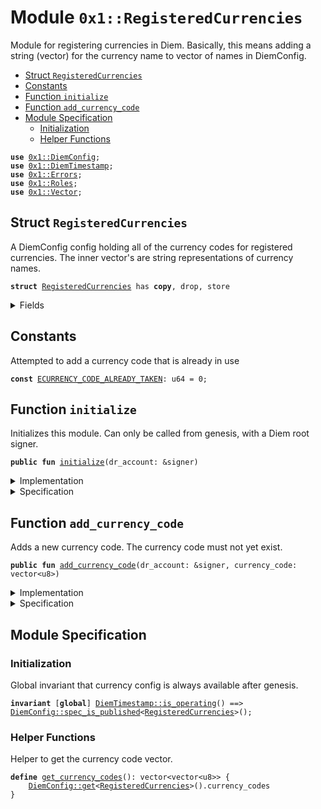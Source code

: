 
<a name="0x1_RegisteredCurrencies"></a>

# Module `0x1::RegisteredCurrencies`

Module for registering currencies in Diem. Basically, this means adding a
string (vector<u8>) for the currency name to vector of names in DiemConfig.


-  [Struct `RegisteredCurrencies`](#0x1_RegisteredCurrencies_RegisteredCurrencies)
-  [Constants](#@Constants_0)
-  [Function `initialize`](#0x1_RegisteredCurrencies_initialize)
-  [Function `add_currency_code`](#0x1_RegisteredCurrencies_add_currency_code)
-  [Module Specification](#@Module_Specification_1)
    -  [Initialization](#@Initialization_2)
    -  [Helper Functions](#@Helper_Functions_3)


<pre><code><b>use</b> <a href="DiemConfig.md#0x1_DiemConfig">0x1::DiemConfig</a>;
<b>use</b> <a href="DiemTimestamp.md#0x1_DiemTimestamp">0x1::DiemTimestamp</a>;
<b>use</b> <a href="../../../../../../move-stdlib/docs/Errors.md#0x1_Errors">0x1::Errors</a>;
<b>use</b> <a href="Roles.md#0x1_Roles">0x1::Roles</a>;
<b>use</b> <a href="../../../../../../move-stdlib/docs/Vector.md#0x1_Vector">0x1::Vector</a>;
</code></pre>



<a name="0x1_RegisteredCurrencies_RegisteredCurrencies"></a>

## Struct `RegisteredCurrencies`

A DiemConfig config holding all of the currency codes for registered
currencies. The inner vector<u8>'s are string representations of
currency names.


<pre><code><b>struct</b> <a href="RegisteredCurrencies.md#0x1_RegisteredCurrencies">RegisteredCurrencies</a> has <b>copy</b>, drop, store
</code></pre>



<details>
<summary>Fields</summary>


<dl>
<dt>
<code>currency_codes: vector&lt;vector&lt;u8&gt;&gt;</code>
</dt>
<dd>

</dd>
</dl>


</details>

<a name="@Constants_0"></a>

## Constants


<a name="0x1_RegisteredCurrencies_ECURRENCY_CODE_ALREADY_TAKEN"></a>

Attempted to add a currency code that is already in use


<pre><code><b>const</b> <a href="RegisteredCurrencies.md#0x1_RegisteredCurrencies_ECURRENCY_CODE_ALREADY_TAKEN">ECURRENCY_CODE_ALREADY_TAKEN</a>: u64 = 0;
</code></pre>



<a name="0x1_RegisteredCurrencies_initialize"></a>

## Function `initialize`

Initializes this module. Can only be called from genesis, with
a Diem root signer.


<pre><code><b>public</b> <b>fun</b> <a href="RegisteredCurrencies.md#0x1_RegisteredCurrencies_initialize">initialize</a>(dr_account: &signer)
</code></pre>



<details>
<summary>Implementation</summary>


<pre><code><b>public</b> <b>fun</b> <a href="RegisteredCurrencies.md#0x1_RegisteredCurrencies_initialize">initialize</a>(dr_account: &signer) {
    <a href="DiemTimestamp.md#0x1_DiemTimestamp_assert_genesis">DiemTimestamp::assert_genesis</a>();
    <a href="Roles.md#0x1_Roles_assert_diem_root">Roles::assert_diem_root</a>(dr_account);
    <a href="DiemConfig.md#0x1_DiemConfig_publish_new_config">DiemConfig::publish_new_config</a>(
        dr_account,
        <a href="RegisteredCurrencies.md#0x1_RegisteredCurrencies">RegisteredCurrencies</a> { currency_codes: <a href="../../../../../../move-stdlib/docs/Vector.md#0x1_Vector_empty">Vector::empty</a>() }
    );
}
</code></pre>



</details>

<details>
<summary>Specification</summary>



<pre><code><b>include</b> <a href="RegisteredCurrencies.md#0x1_RegisteredCurrencies_InitializeAbortsIf">InitializeAbortsIf</a>;
<b>include</b> <a href="RegisteredCurrencies.md#0x1_RegisteredCurrencies_InitializeEnsures">InitializeEnsures</a>;
</code></pre>




<a name="0x1_RegisteredCurrencies_InitializeAbortsIf"></a>


<pre><code><b>schema</b> <a href="RegisteredCurrencies.md#0x1_RegisteredCurrencies_InitializeAbortsIf">InitializeAbortsIf</a> {
    dr_account: signer;
    <b>include</b> <a href="DiemTimestamp.md#0x1_DiemTimestamp_AbortsIfNotGenesis">DiemTimestamp::AbortsIfNotGenesis</a>;
    <b>include</b> <a href="Roles.md#0x1_Roles_AbortsIfNotDiemRoot">Roles::AbortsIfNotDiemRoot</a>{account: dr_account};
    <b>include</b> <a href="DiemConfig.md#0x1_DiemConfig_PublishNewConfigAbortsIf">DiemConfig::PublishNewConfigAbortsIf</a>&lt;<a href="RegisteredCurrencies.md#0x1_RegisteredCurrencies">RegisteredCurrencies</a>&gt;;
}
</code></pre>




<a name="0x1_RegisteredCurrencies_InitializeEnsures"></a>


<pre><code><b>schema</b> <a href="RegisteredCurrencies.md#0x1_RegisteredCurrencies_InitializeEnsures">InitializeEnsures</a> {
    <b>include</b> <a href="DiemConfig.md#0x1_DiemConfig_PublishNewConfigEnsures">DiemConfig::PublishNewConfigEnsures</a>&lt;<a href="RegisteredCurrencies.md#0x1_RegisteredCurrencies">RegisteredCurrencies</a>&gt;{
        payload: <a href="RegisteredCurrencies.md#0x1_RegisteredCurrencies">RegisteredCurrencies</a> { currency_codes: <a href="../../../../../../move-stdlib/docs/Vector.md#0x1_Vector_empty">Vector::empty</a>() }
    };
    <b>ensures</b> len(<a href="RegisteredCurrencies.md#0x1_RegisteredCurrencies_get_currency_codes">get_currency_codes</a>()) == 0;
}
</code></pre>



</details>

<a name="0x1_RegisteredCurrencies_add_currency_code"></a>

## Function `add_currency_code`

Adds a new currency code. The currency code must not yet exist.


<pre><code><b>public</b> <b>fun</b> <a href="RegisteredCurrencies.md#0x1_RegisteredCurrencies_add_currency_code">add_currency_code</a>(dr_account: &signer, currency_code: vector&lt;u8&gt;)
</code></pre>



<details>
<summary>Implementation</summary>


<pre><code><b>public</b> <b>fun</b> <a href="RegisteredCurrencies.md#0x1_RegisteredCurrencies_add_currency_code">add_currency_code</a>(
    dr_account: &signer,
    currency_code: vector&lt;u8&gt;,
) {
    <b>let</b> config = <a href="DiemConfig.md#0x1_DiemConfig_get">DiemConfig::get</a>&lt;<a href="RegisteredCurrencies.md#0x1_RegisteredCurrencies">RegisteredCurrencies</a>&gt;();
    <b>assert</b>(
        !<a href="../../../../../../move-stdlib/docs/Vector.md#0x1_Vector_contains">Vector::contains</a>(&config.currency_codes, &currency_code),
        <a href="../../../../../../move-stdlib/docs/Errors.md#0x1_Errors_invalid_argument">Errors::invalid_argument</a>(<a href="RegisteredCurrencies.md#0x1_RegisteredCurrencies_ECURRENCY_CODE_ALREADY_TAKEN">ECURRENCY_CODE_ALREADY_TAKEN</a>)
    );
    <a href="../../../../../../move-stdlib/docs/Vector.md#0x1_Vector_push_back">Vector::push_back</a>(&<b>mut</b> config.currency_codes, currency_code);
    <a href="DiemConfig.md#0x1_DiemConfig_set">DiemConfig::set</a>(dr_account, config);
}
</code></pre>



</details>

<details>
<summary>Specification</summary>



<pre><code><b>include</b> <a href="RegisteredCurrencies.md#0x1_RegisteredCurrencies_AddCurrencyCodeAbortsIf">AddCurrencyCodeAbortsIf</a>;
<b>include</b> <a href="RegisteredCurrencies.md#0x1_RegisteredCurrencies_AddCurrencyCodeEnsures">AddCurrencyCodeEnsures</a>;
</code></pre>




<a name="0x1_RegisteredCurrencies_AddCurrencyCodeAbortsIf"></a>


<pre><code><b>schema</b> <a href="RegisteredCurrencies.md#0x1_RegisteredCurrencies_AddCurrencyCodeAbortsIf">AddCurrencyCodeAbortsIf</a> {
    dr_account: &signer;
    currency_code: vector&lt;u8&gt;;
    <b>include</b> <a href="DiemConfig.md#0x1_DiemConfig_SetAbortsIf">DiemConfig::SetAbortsIf</a>&lt;<a href="RegisteredCurrencies.md#0x1_RegisteredCurrencies">RegisteredCurrencies</a>&gt;{ account: dr_account };
}
</code></pre>


The same currency code can be only added once.


<pre><code><b>schema</b> <a href="RegisteredCurrencies.md#0x1_RegisteredCurrencies_AddCurrencyCodeAbortsIf">AddCurrencyCodeAbortsIf</a> {
    <b>aborts_if</b> contains(
        <a href="DiemConfig.md#0x1_DiemConfig_get">DiemConfig::get</a>&lt;<a href="RegisteredCurrencies.md#0x1_RegisteredCurrencies">RegisteredCurrencies</a>&gt;().currency_codes,
        currency_code
    ) <b>with</b> <a href="../../../../../../move-stdlib/docs/Errors.md#0x1_Errors_INVALID_ARGUMENT">Errors::INVALID_ARGUMENT</a>;
}
</code></pre>




<a name="0x1_RegisteredCurrencies_AddCurrencyCodeEnsures"></a>


<pre><code><b>schema</b> <a href="RegisteredCurrencies.md#0x1_RegisteredCurrencies_AddCurrencyCodeEnsures">AddCurrencyCodeEnsures</a> {
    currency_code: vector&lt;u8&gt;;
    <b>ensures</b> <a href="../../../../../../move-stdlib/docs/Vector.md#0x1_Vector_eq_push_back">Vector::eq_push_back</a>(<a href="RegisteredCurrencies.md#0x1_RegisteredCurrencies_get_currency_codes">get_currency_codes</a>(), <b>old</b>(<a href="RegisteredCurrencies.md#0x1_RegisteredCurrencies_get_currency_codes">get_currency_codes</a>()), currency_code);
    <b>include</b> <a href="DiemConfig.md#0x1_DiemConfig_SetEnsures">DiemConfig::SetEnsures</a>&lt;<a href="RegisteredCurrencies.md#0x1_RegisteredCurrencies">RegisteredCurrencies</a>&gt; {payload: <a href="DiemConfig.md#0x1_DiemConfig_get">DiemConfig::get</a>&lt;<a href="RegisteredCurrencies.md#0x1_RegisteredCurrencies">RegisteredCurrencies</a>&gt;()};
}
</code></pre>



</details>

<a name="@Module_Specification_1"></a>

## Module Specification



<a name="@Initialization_2"></a>

### Initialization


Global invariant that currency config is always available after genesis.


<pre><code><b>invariant</b> [<b>global</b>] <a href="DiemTimestamp.md#0x1_DiemTimestamp_is_operating">DiemTimestamp::is_operating</a>() ==&gt; <a href="DiemConfig.md#0x1_DiemConfig_spec_is_published">DiemConfig::spec_is_published</a>&lt;<a href="RegisteredCurrencies.md#0x1_RegisteredCurrencies">RegisteredCurrencies</a>&gt;();
</code></pre>



<a name="@Helper_Functions_3"></a>

### Helper Functions


Helper to get the currency code vector.


<a name="0x1_RegisteredCurrencies_get_currency_codes"></a>


<pre><code><b>define</b> <a href="RegisteredCurrencies.md#0x1_RegisteredCurrencies_get_currency_codes">get_currency_codes</a>(): vector&lt;vector&lt;u8&gt;&gt; {
    <a href="DiemConfig.md#0x1_DiemConfig_get">DiemConfig::get</a>&lt;<a href="RegisteredCurrencies.md#0x1_RegisteredCurrencies">RegisteredCurrencies</a>&gt;().currency_codes
}
</code></pre>


[//]: # ("File containing references which can be used from documentation")
[ACCESS_CONTROL]: https://github.com/diem/dip/blob/main/dips/dip-2.md
[ROLE]: https://github.com/diem/dip/blob/main/dips/dip-2.md#roles
[PERMISSION]: https://github.com/diem/dip/blob/main/dips/dip-2.md#permissions
